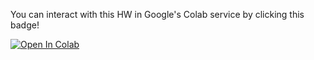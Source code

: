 You can interact with this HW in Google's Colab service by clicking this badge!

[![Open In Colab](https://colab.research.google.com/assets/colab-badge.svg)](https://colab.research.google.com/github/diego898/cs3262-sp22/blob/main/notebooks/HW1/HW1.ipynb)